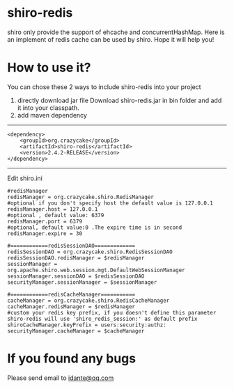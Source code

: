 shiro-redis
===========

shiro only provide the support of ehcache and concurrentHashMap. Here is an implement of redis cache can be used by shiro. Hope it will help you!

How to use it?
===========

You can chose these 2 ways to include shiro-redis into your project
1. directly download jar file
Download shiro-redis.jar in bin folder and add it into your classpath.
2. add maven dependency
------------------------------------
    <dependency>
  		<groupId>org.crazycake</groupId>
  		<artifactId>shiro-redis</artifactId>
  		<version>2.4.2-RELEASE</version>
  	</dependency>
------------------------------------
Edit shiro.ini

```properties
#redisManager
redisManager = org.crazycake.shiro.RedisManager
#optional if you don't specify host the default value is 127.0.0.1
redisManager.host = 127.0.0.1
#optional , default value: 6379
redisManager.port = 6379
#optional, default value:0 .The expire time is in second
redisManager.expire = 30

#============redisSessionDAO=============
redisSessionDAO = org.crazycake.shiro.RedisSessionDAO
redisSessionDAO.redisManager = $redisManager
sessionManager = org.apache.shiro.web.session.mgt.DefaultWebSessionManager
sessionManager.sessionDAO = $redisSessionDAO
securityManager.sessionManager = $sessionManager

#============redisCacheManager===========
cacheManager = org.crazycake.shiro.RedisCacheManager
cacheManager.redisManager = $redisManager
#custom your redis key prefix, if you doesn't define this parameter shiro-redis will use 'shiro_redis_session:' as default prefix
shiroCacheManager.keyPrefix = users:security:authz:
securityManager.cacheManager = $cacheManager
```


If you found any bugs
===========

Please send email to idante@qq.com
